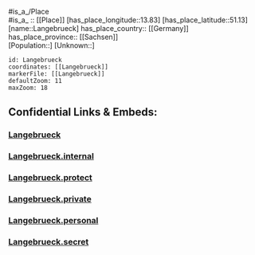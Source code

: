 ﻿---
location: [51.13,13.83] 
mapzoom: [7,12] 
mapmarker: city 
type: City
tags:
- geo/City


SpocWebEntityId: 31814
isDeleted: false
confidential: public

---
#is_a_/Place  
#is_a_ :: [[Place]] 
[has_place_longitude::13.83] 
[has_place_latitude::51.13] 
[name::Langebrueck] 
has_place_country:: [[Germany]]  
has_place_province:: [[Sachsen]]  
[Population::] 
[Unknown::] 


```leaflet
id: Langebrueck
coordinates: [[Langebrueck]] 
markerFile: [[Langebrueck]] 
defaultZoom: 11 
maxZoom: 18
```


## Confidential Links & Embeds: 

### [Langebrueck](/_public/Earth/Continent/Europe/Europe~Central/Germany/Germany~East/Sachsen/counties~Sachsen/Dresden/City/Langebrueck.md) 

### [Langebrueck.internal](/_internal/Earth/Continent/Europe/Europe~Central/Germany/Germany~East/Sachsen/counties~Sachsen/Dresden/City/Langebrueck.internal.md) 

### [Langebrueck.protect](/_protect/Earth/Continent/Europe/Europe~Central/Germany/Germany~East/Sachsen/counties~Sachsen/Dresden/City/Langebrueck.protect.md) 

### [Langebrueck.private](/_private/Earth/Continent/Europe/Europe~Central/Germany/Germany~East/Sachsen/counties~Sachsen/Dresden/City/Langebrueck.private.md) 

### [Langebrueck.personal](/_personal/Earth/Continent/Europe/Europe~Central/Germany/Germany~East/Sachsen/counties~Sachsen/Dresden/City/Langebrueck.personal.md) 

### [Langebrueck.secret](/_secret/Earth/Continent/Europe/Europe~Central/Germany/Germany~East/Sachsen/counties~Sachsen/Dresden/City/Langebrueck.secret.md) 
